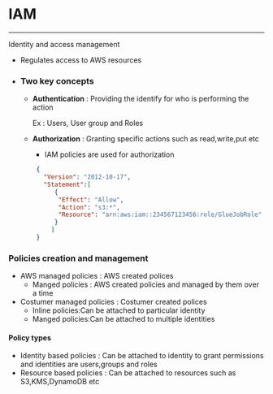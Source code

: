 # IAM

---
Identity and access management 
* Regulates access to AWS resources
* ### Two key concepts
  * **Authentication** : Providing the identify for who is performing the action
     
    Ex : Users, User group and Roles
  * **Authorization** : Granting specific actions such as read,write,put etc
    * IAM policies are used for authorization
     ```json
      {
        "Version": "2012-10-17",
        "Statement":[
           {
            "Effect": "Allow",
            "Action": "s3:*",
            "Resource": "arn:aws:iam::234567123456:role/GlueJobRole"
           }
          ]
      }
     ```
### Policies creation and management
* AWS managed policies : AWS created polices  
  * Manged policies : AWS created policies and managed by them over a time
* Costumer managed policies : Costumer created polices
  * Inline policies:Can be attached to particular identity
  * Manged policies:Can be attached to multiple identities

#### Policy types
* Identity based policies : Can be attached to identity to grant permissions and identities are users,groups and roles
* Resource based policies : Can be attached to resources such as S3,KMS,DynamoDB etc